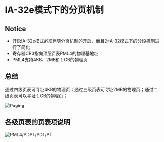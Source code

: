 # IA-32e模式下的分页机制

## Notice

* 开启IA-32e模式必须伴随分页机制的开启，而且对IA-32模式下的分段机制进行了简化
* 寄存器CR3指向顶层页表PML4的物理基地址
* PML4支持4KB、2MB和１GB的物理页

## 总结

通过四级页表可寻址4KB的物理页；通过三级页表可寻址2MB的物理页；通过二级页表可以寻址１GB的物理页；

![Paging](C:\Users\cao\Desktop\os\notes\pictures\IA-32e_mode_Paging.png)

## 各级页表的页表项说明

![PML4/PDPT/PDT/PT](C:\Users\cao\Desktop\os\notes\pictures\PML4_PDPT_PDT_PT.png)